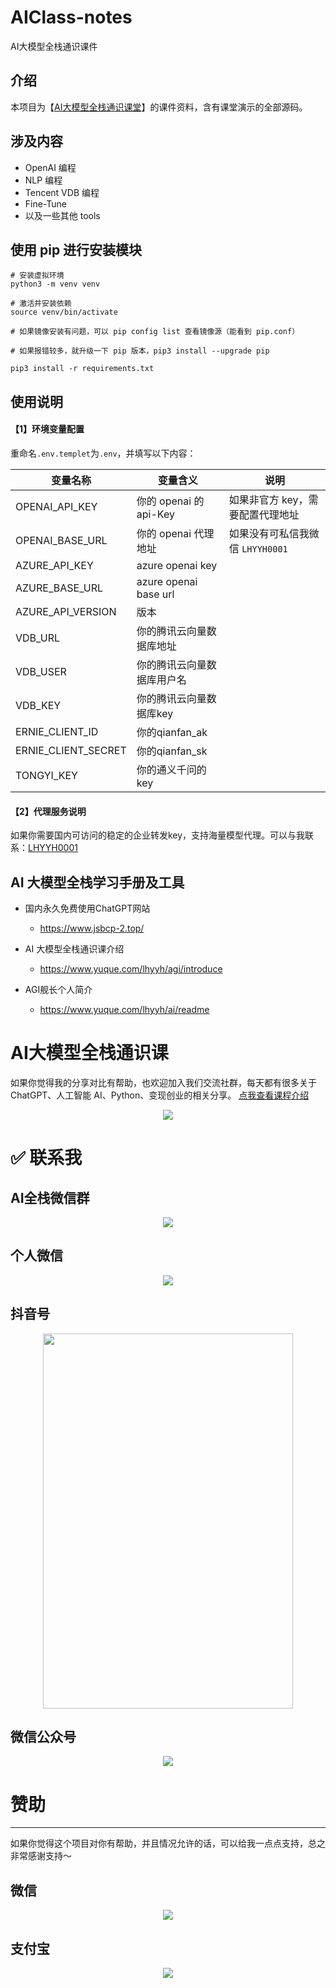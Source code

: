 # AIClass-notes
 AI大模型全栈通识课件

## 介绍
本项目为【[AI大模型全栈通识课堂](https://www.yuque.com/lhyyh/agi/introduce)】的课件资料，含有课堂演示的全部源码。

## 涉及内容
- OpenAI 编程
- NLP 编程
- Tencent VDB 编程
- Fine-Tune
- 以及一些其他 tools

## 使用 pip 进行安装模块
```shell
# 安装虚拟环境
python3 -m venv venv

# 激活并安装依赖
source venv/bin/activate

# 如果镜像安装有问题，可以 pip config list 查看镜像源（能看到 pip.conf）

# 如果报错较多，就升级一下 pip 版本，pip3 install --upgrade pip

pip3 install -r requirements.txt
```

## 使用说明

#### 【1】环境变量配置
重命名`.env.templet`为`.env`，并填写以下内容：

|变量名称| 变量含义                  | 说明                   |
|---|-----------------------|----------------------|
|OPENAI_API_KEY| 你的 openai 的 api-Key   | 如果非官方 key，需要配置代理地址   |
|OPENAI_BASE_URL| 你的 openai 代理地址        | 如果没有可私信我微信 `LHYYH0001` |
|AZURE_API_KEY| azure openai key      |  |
|AZURE_BASE_URL| azure openai base url ||
|AZURE_API_VERSION| 版本                    |  |
|VDB_URL| 你的腾讯云向量数据库地址          |  |
|VDB_USER| 你的腾讯云向量数据库用户名         |  |
|VDB_KEY| 你的腾讯云向量数据库key         |  |
|ERNIE_CLIENT_ID| 你的qianfan_ak         |  |
|ERNIE_CLIENT_SECRET| 你的qianfan_sk         |  |
|TONGYI_KEY| 你的通义千问的 key         |  |

#### 【2】代理服务说明
如果你需要国内可访问的稳定的企业转发key，支持海量模型代理。可以与我联系：[LHYYH0001](https://www.yuque.com/lhyyh/ai/readme)

## AI 大模型全栈学习手册及工具

- 国内永久免费使用ChatGPT网站
    - https://www.jsbcp-2.top/

- AI 大模型全栈通识课介绍
    - https://www.yuque.com/lhyyh/agi/introduce

- AGI舰长个人简介
    - https://www.yuque.com/lhyyh/ai/readme

# AI大模型全栈通识课

如果你觉得我的分享对比有帮助，也欢迎加入我们交流社群，每天都有很多关于 ChatGPT、人工智能 AI、Python、变现创业的相关分享。
[点我查看课程介绍](https://www.yuque.com/lhyyh/agi/introduce)

<div style="text-align:center">
    <img src="pictures/详情页.jpg">
</div>

# ✅ 联系我
## AI全栈微信群
<div style="text-align:center">
   <img src="pictures/微信交流群.png">
</div>

## 个人微信
<div style="text-align:center">
    <img src="pictures/个人企微二维码.png">
</div>

## 抖音号
<div style="text-align:center">
    <img src="pictures/抖音号.jpg"  width="400" height="600">
</div>

## 微信公众号
<div style="text-align:center">
    <img src="pictures/公众号二维码.png">
</div>

# 赞助

***
如果你觉得这个项目对你有帮助，并且情况允许的话，可以给我一点点支持，总之非常感谢支持～

## 微信
<div style="text-align:center">
    <img src="pictures/微信收款码.png">
</div>

## 支付宝
<div style="text-align:center">
    <img src="pictures/支付宝收款码.png">
</div>
